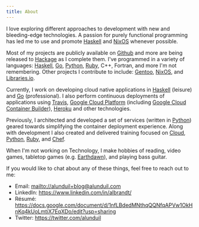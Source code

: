 ```yaml
---
title: About
---
```


I love exploring different approaches to development with new and bleeding-edge 
technologies. A passion for purely functional programming has led me to use and 
promote [Haskell] and [NixOS] whenever possible.

Most of my projects are publicly available on [Github] and more are being
released to [Hackage] as I complete them.  I've programmed in a variety of
languages: [Haskell], [Go], [Python], [Ruby], C++, Fortran, and more I'm not
remembering.  Other projects I contribute to include: [Gentoo], [NixOS], and
[Libraries.io].

Currently, I work on developing cloud native applications in [Haskell]
(leisure) and [Go] \(professional).  I also perform continuous deployments of
applications using [Travis], [Google Cloud Platform] \(including
[Google Cloud Container Builder]), [Heroku] and other technologies.

Previously, I architected and developed a set of services (written in [Python])
geared towards simplifying the container deployment experience.  Along with
development I also created and delivered training focused on [Cloud][unlocked],
[Python], [Ruby], and [Chef].

When I'm not working on Technology, I make hobbies of reading, video games, 
tabletop games (e.g. [Earthdawn]), and playing bass guitar.

If you would like to chat about any of these things, feel free to reach out to
me:

* Email: <mailto://alunduil+blog@alunduil.com>
* LinkedIn: <https://www.linkedin.com/in/albrandt/>
* Résumé: <https://docs.google.com/document/d/1nfLBdedMNthqQQNfqAPVw1OkHnKq4kUoLmtiX7EqXDo/edit?usp=sharing>
* Twitter: <https://twitter.com/alunduil>

[Chef]: https://www.chef.io/chef/
[Earthdawn]: http://fasagames.com/earthdawn-whatis/
[Gentoo]: https://gentoo.org/
[Github]: https://github.com/alunduil
[Go]: https://golang.org/
[Google Cloud Container Builder]: https://cloud.google.com/container-builder/docs/
[Google Cloud Platform]: https://cloud.google.com/
[Hackage]: https://hackage.haskell.org/user/alunduil
[Haskell]: https://www.haskell.org/
[Heroku]: https://www.heroku.com/home
[Libraries.io]: https://libraries.io/
[NixOS]: http://nixos.org/
[Python]: https://www.python.org/
[Ruby]: https://www.ruby-lang.org/en/
[Travis]: https://travis-ci.org/
[unlocked]: https://blog.rackspace.com/learn-how-to-cloud-at-unlocked-the-hybrid-cloud
